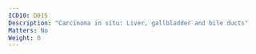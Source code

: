 ```yaml
---
ICD10: D015
Description: "Carcinoma in situ: Liver, gallbladder and bile ducts"
Matters: No
Weight: 0
---
```


